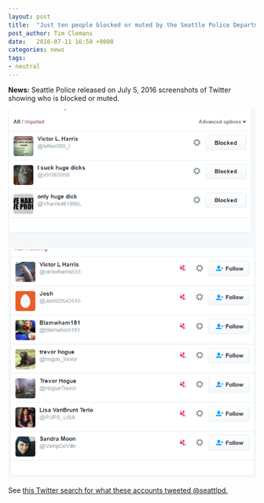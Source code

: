 ```yaml
---
layout: post
title:  "Just ten people blocked or muted by the Seattle Police Department"
post_author: Tim Clemans
date:   2016-07-11 16:50 +0000
categories: news
tags:
- neutral
---
```


**News:** Seattle Police released on July 5, 2016 screenshots of Twitter showing who is blocked or muted.

<img src="/records/spd_twitter_blocked_july_5_2016.PNG" />
<img src="/records/spd_twitter_muted_july_5_2016.PNG" />

See <a href="https://twitter.com/search?q=to%3A%40seattlepd%20from%3A%40victorharris693%20OR%20from%3A%40josh02642615%20OR%20from%3A%40blamwham181%20OR%20from%3A%40hogue_trevor%20OR%20from%3A%40hogueTrevor%20OR%20from%3A%40PUPS_LISA%20OR%20from%3A%40VampDeville%20OR%20from%3A%40luther095_I%20OR%20from%3A%40v91069998%20OR%20from%3A%40Vharris461996L&src=typd">this Twitter search for what these accounts tweeted @seattlpd.
